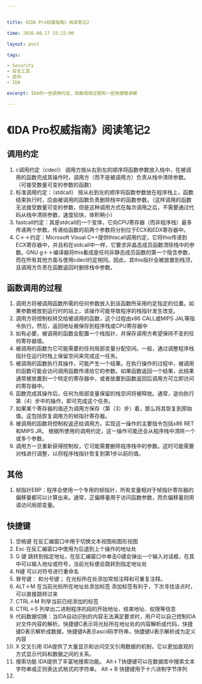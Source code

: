 ```yaml
---


title: 《IDA Pro权威指南》阅读笔记2

time: 2016.08.17 15:22:00

layout: post

tags:

- Security
- 安全工具
- 逆向
- IDA

excerpt: IDA的一些调用约定，函数调用过程和一些快捷键讲解

---
```


# 《IDA Pro权威指南》阅读笔记2

## 调用约定

1. c调用约定（cdecl） 调用方按从右到左的顺序将函数参数放入栈中，在被调用的函数完成其操作时，调用方（而不是被调用方）负责从栈中清除参数。（可接受数量可变的参数的函数）
2. 标准调用约定：（stdcall） 按从右到左的顺序将函数参数放在程序栈上，函数结束执行时，应由被调用的函数负责删除栈中的函数参数。（这样调用的函数无法接受数量可变的参数，但是这种调用方式在每次调用之后，不需要通过代码从栈中清除参数，速度较快，体积稍小）
3. fastcall约定：其是stdcall的一个变体，它向CPU寄存器（而非程序栈）最多传递两个参数。传递给函数的前两个参数将分别位于ECX和EDX寄存器中。
4. C＋＋约定：Microsoft Visual C++提供thiscall调用约定，它将this传递到ECX寄存器中，并且和在stdcall中一样，它要求非晶态成员函数清除栈中的参数。GNU g＋＋编译器将this看成是任何非静态成员函数的第一个隐含参数，而在所有其他方面与使用cdecl约定相同。因此，其this指针会被放置到栈顶，且调用方负责在函数返回时删除栈中参数。

## 函数调用的过程

1. 调用方将被调用函数所需的任何参数放入到该函数所采用约定指定的位置。如果参数被放到运行时的站上，该操作可能导致程序的栈指针发生改变。
2. 调用方将控制权转交给被调用的函数，这个过程由x86 CALL或MIPS JAL等指令执行。然后，返回地址被保存到程序栈或CPU寄存器中
3. 如有必要，被调用的函数会配置一个栈指针，并保存调用方希望保持不变的任何寄存器值。
4. 被调用的函数为它可能需要的任何局部变量分配空间。一般，通过调整程序栈指针在运行时栈上保留空间来完成这一任务。
5. 被调用的函数执行其操作，可能产生一个结果。在执行操作的过程中，被调用的函数可能会访问调用函数传递给它的参数。如果函数返回一个结果，此结果通常被放置到一个特定的寄存器中，或者放置到函数返回后调用方可立即访问的寄存器中。
6. 函数完成其操作后，任何为局部变量保留的栈空间将被释放。通常，逆向执行第（4）步中的操作，即可完成这个任务。
7. 如果某个寄存器的值还为调用方保存（第（3）步）着，那么将其恢复到原始值。这包括恢复调用方的帧指针寄存器。
8. 被调用的函数将控制权返还给调用方。实现这一操作的主要指令包括x86 RET 和MIPS JR。 根据所使用的调用约定，这一操作可能还会从程序栈中清除一个或多个参数。
9. 调用方一旦重新获得控制权，它可能需要删除程序栈中的参数。这时可能需要对栈进行调整，以将程序栈指针恢复到第1步以前的值。

## 其他

1. 帧指针EBP：程序会使用一个专用的帧指针，所有变量相对于帧指针寄存器的偏移量都可以计算出来。通常，正偏移量用于访问函数参数，而负偏移量则用语访问局部变量。


## 快捷键

1. 空格键 在反汇编窗口中用于切换文本视图和图形视图
2. Esc 在反汇编窗口中使用为后退到上个操作的地址处
3. G 键 跳转到指定地址，在反汇编窗口中单击G键会弹出一个输入对话框，在其中可以输入地址或符号，当前光标便会跳转到指定地址处
4. N键 可以对符号进行重命名
5. 冒号键： 和分号键； 在光标所在处添加常规注释和可重复注释。
6. ALT＋M 在当前光标所在地址处添加标签 添加标签有利于，下次寻找该点时，可以直接跳转过来
7. CTRL＋M 列举当前已经添加的标签
8. CTRL＋S 列举出二进制程序的段的开始地址、结束地址、权限等信息
9. 代码数据切换：当IDA自动识别的内容无法满足要求时，用户可以自己控制IDA对文件内容的解析。快捷键C表示将光标所在地址处的内容解析成代码，快捷键D表示解析成数据，快捷键A表示ascii码字符串，快捷键U表示解析成为定义内容
10. X 交叉引用 IDA提供了大量显示和访问交叉引用数据的机制，它以更加直观的方式显示代码和数据之间的关系。
11. 搜索功能 IDA提供了丰富地搜索功能。 Alt＋T快捷键可以在数据库中搜索文本字符串或正则表达式格式的字符串。 Alt + B 快捷键用于十六进制字节序列
12. 